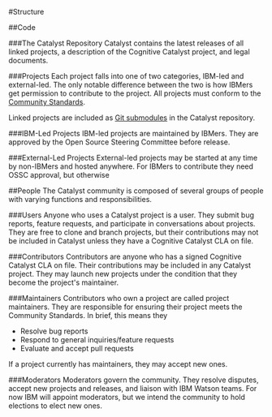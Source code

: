 #Structure

##Code

###The Catalyst Repository
Catalyst contains the latest releases of all linked projects, a description of the Cognitive Catalyst project, and legal documents.


###Projects
Each project falls into one of two categories, IBM-led and external-led. The only notable difference between the two is how IBMers get permission to contribute to the project. All projects must conform to the [Community Standards](CommunityStandards.md).

Linked projects are included as [Git submodules](https://git-scm.com/book/en/v2/Git-Tools-Submodules) in the Catalyst repository.

###IBM-Led Projects
IBM-led projects are maintained by IBMers. They are approved by the Open Source Steering Committee before release.

###External-Led Projects
External-led projects may be started at any time by non-IBMers and hosted anywhere. For IBMers to contribute they need OSSC approval, but otherwise

##People
The Catalyst community is composed of several groups of people with varying functions and responsibilities.

###Users
Anyone who uses a Catalyst project is a user. They submit bug reports, feature requests, and participate in conversations about projects. They are free to clone and branch projects, but their contributions may not be included in Catalyst unless they have a Cognitive Catalyst CLA on file.

###Contributors
Contributors are anyone who has a signed Cognitive Catalyst CLA on file. Their contributions may be included in any Catalyst project. They may launch new projects under the condition that they become the project's maintainer.

###Maintainers
Contributors who own a project are called project maintainers. They are responsible for ensuring their project meets the Community Standards. In brief, this means they
- Resolve bug reports
- Respond to general inquiries/feature requests
- Evaluate and accept pull requests

If a project currently has maintainers, they may accept new ones.

###Moderators
Moderators govern the community. They resolve disputes, accept new projects and releases, and liaison with IBM Watson teams. For now IBM will appoint moderators, but we intend the community to hold elections to elect new ones.